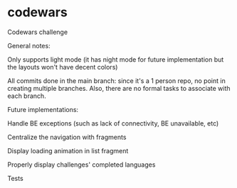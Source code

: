 # codewars
Codewars challenge

General notes:

Only supports light mode (it has night mode for future implementation but the layouts won't have decent colors)

All commits done in the main branch: since it's a 1 person repo, no point in creating multiple branches. Also, there are no formal tasks to associate with each branch.

Future implementations:

Handle BE exceptions (such as lack of connectivity, BE unavailable, etc)

Centralize the navigation with fragments

Display loading animation in list fragment

Properly display challenges' completed languages

Tests
